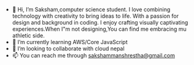 - 👋 Hi, I’m Saksham,computer science student. I love combining technology with creativity to bring ideas to life. With a passion for design and background in coding. I enjoy crafting visually captivating experiences.When I"m not designing,You can find me embracing mu athletic side. 
- 🌱 I’m currently learning AWS/Core JavaScript
- 💞️ I’m looking to collaborate with cloud nepal 
- 📫 You can reach me through sakshammanshrestha@gmail.com

<!---
sakshamman/sakshamman is a ✨ special ✨ repository because its `README.md` (this file) appears on your GitHub profile.
You can click the Preview link to take a look at your changes.
--->
